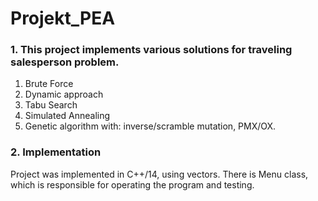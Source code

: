 # Projekt_PEA
### 1. This project implements various solutions for traveling salesperson problem.
1. Brute Force
2. Dynamic approach
3. Tabu Search
4. Simulated Annealing
5. Genetic algorithm with: inverse/scramble mutation, PMX/OX.
### 2. Implementation
Project was implemented in C++/14, using vectors. There is Menu class, which is responsible for operating the program and testing.
